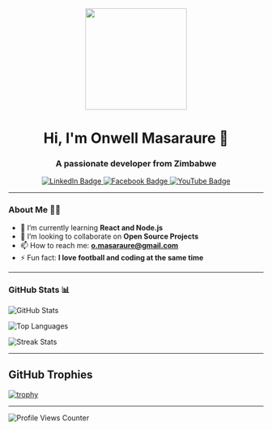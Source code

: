 <div id="header" align="center">
  <img src="https://media.giphy.com/media/M9gbBd9nbDrOTu1Mqx/giphy.gif" width="200"/>
  <h1>Hi, I'm Onwell Masaraure 👋</h1>
  <h3>A passionate developer from Zimbabwe</h3>
</div>

<div id="badges" align="center">
<a href="https://www.linkedin.com/today/author/onwell-masaraure-b14200130">
  <img src="https://img.shields.io/badge/LinkedIn-blue?style=for-the-badge&logo=linkedin&logoColor=white" alt="LinkedIn Badge"/>
</a>
<a href="https://www.facebook.com/smugsolutions/">
  <img src="https://img.shields.io/badge/Facebook-blue?style=for-the-badge&logo=facebook&logoColor=white" alt="Facebook Badge"/>
</a>

  <a href="#">
    <img src="https://img.shields.io/badge/YouTube-red?style=for-the-badge&logo=youtube&logoColor=white" alt="YouTube Badge"/>
  </a>
</div>

---

### About Me 👨‍💻
- 🌱 I’m currently learning **React and Node.js**
- 👯 I’m looking to collaborate on **Open Source Projects**
- 📫 How to reach me: **o.masaraure@gmail.com**
- ⚡ Fun fact: **I love football and coding at the same time**

---

### GitHub Stats 📊
![GitHub Stats](https://github-readme-stats.vercel.app/api?username=onwell&show_icons=true&theme=radical)

![Top Languages](https://github-readme-stats.vercel.app/api/top-langs/?username=Onwell&layout=compact&theme=radical)

![Streak Stats](https://github-readme-streak-stats.herokuapp.com/?user=onwell&theme=dark)

---

## GitHub Trophies

[![trophy](https://github-profile-trophy.vercel.app/?username=onwell&theme=darkhub&no-frame=true)](https://github.com/ryo-ma/github-profile-trophy)

---

<img src="https://komarev.com/ghpvc/?username=onwell&style=flat-square&color=blue" alt="Profile Views Counter"/>





